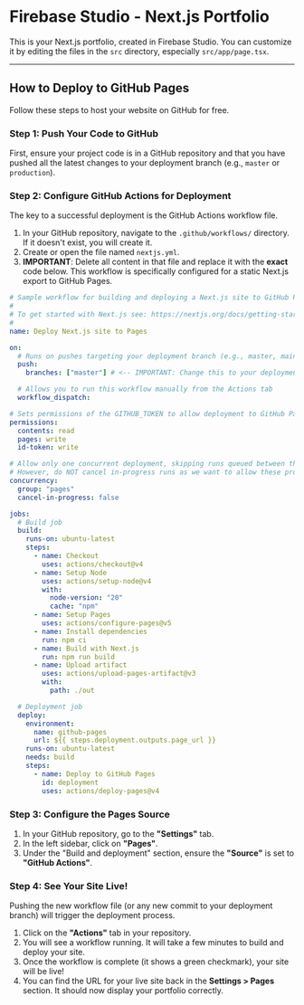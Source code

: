 # Firebase Studio - Next.js Portfolio

This is your Next.js portfolio, created in Firebase Studio. You can customize it by editing the files in the `src` directory, especially `src/app/page.tsx`.

---

## How to Deploy to GitHub Pages

Follow these steps to host your website on GitHub for free.

### Step 1: Push Your Code to GitHub

First, ensure your project code is in a GitHub repository and that you have pushed all the latest changes to your deployment branch (e.g., `master` or `production`).

### Step 2: Configure GitHub Actions for Deployment

The key to a successful deployment is the GitHub Actions workflow file.

1.  In your GitHub repository, navigate to the `.github/workflows/` directory. If it doesn't exist, you will create it.
2.  Create or open the file named `nextjs.yml`.
3.  **IMPORTANT**: Delete all content in that file and replace it with the **exact** code below. This workflow is specifically configured for a static Next.js export to GitHub Pages.

```yaml
# Sample workflow for building and deploying a Next.js site to GitHub Pages
#
# To get started with Next.js see: https://nextjs.org/docs/getting-started
#
name: Deploy Next.js site to Pages

on:
  # Runs on pushes targeting your deployment branch (e.g., master, main, or production)
  push:
    branches: ["master"] # <-- IMPORTANT: Change this to your deployment branch name if it's not "master"

  # Allows you to run this workflow manually from the Actions tab
  workflow_dispatch:

# Sets permissions of the GITHUB_TOKEN to allow deployment to GitHub Pages
permissions:
  contents: read
  pages: write
  id-token: write

# Allow only one concurrent deployment, skipping runs queued between the run in-progress and latest queued.
# However, do NOT cancel in-progress runs as we want to allow these production deployments to complete.
concurrency:
  group: "pages"
  cancel-in-progress: false

jobs:
  # Build job
  build:
    runs-on: ubuntu-latest
    steps:
      - name: Checkout
        uses: actions/checkout@v4
      - name: Setup Node
        uses: actions/setup-node@v4
        with:
          node-version: "20"
          cache: "npm"
      - name: Setup Pages
        uses: actions/configure-pages@v5
      - name: Install dependencies
        run: npm ci
      - name: Build with Next.js
        run: npm run build
      - name: Upload artifact
        uses: actions/upload-pages-artifact@v3
        with:
          path: ./out

  # Deployment job
  deploy:
    environment:
      name: github-pages
      url: ${{ steps.deployment.outputs.page_url }}
    runs-on: ubuntu-latest
    needs: build
    steps:
      - name: Deploy to GitHub Pages
        id: deployment
        uses: actions/deploy-pages@v4
```

### Step 3: Configure the Pages Source

1.  In your GitHub repository, go to the **"Settings"** tab.
2.  In the left sidebar, click on **"Pages"**.
3.  Under the "Build and deployment" section, ensure the **"Source"** is set to **"GitHub Actions"**.

### Step 4: See Your Site Live!

Pushing the new workflow file (or any new commit to your deployment branch) will trigger the deployment process.

1.  Click on the **"Actions"** tab in your repository.
2.  You will see a workflow running. It will take a few minutes to build and deploy your site.
3.  Once the workflow is complete (it shows a green checkmark), your site will be live!
4.  You can find the URL for your live site back in the **Settings > Pages** section. It should now display your portfolio correctly.

